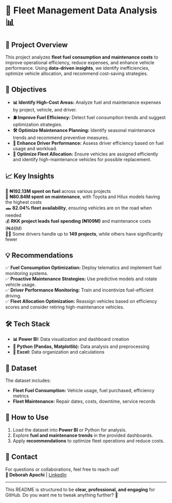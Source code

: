 # 🚛 Fleet Management Data Analysis 📊  

## 📌 Project Overview  
This project analyzes **fleet fuel consumption and maintenance costs** to improve operational efficiency, reduce expenses, and enhance vehicle performance. Using **data-driven insights**, we identify inefficiencies, optimize vehicle allocation, and recommend cost-saving strategies.  

## 🎯 Objectives  
- **📊 Identify High-Cost Areas:** Analyze fuel and maintenance expenses by project, vehicle, and driver.  
- **⛽ Improve Fuel Efficiency:** Detect fuel consumption trends and suggest optimization strategies.  
- **🛠 Optimize Maintenance Planning:** Identify seasonal maintenance trends and recommend preventive measures.  
- **🚗 Enhance Driver Performance:** Assess driver efficiency based on fuel usage and workload.  
- **📌 Optimize Fleet Allocation:** Ensure vehicles are assigned efficiently and identify high-maintenance vehicles for possible replacement.  

## 📈 Key Insights  
🚀 **₦192.13M spent on fuel** across various projects  
🔧 **₦80.84M spent on maintenance**, with Toyota and Hilux models having the highest costs  
🛻 **82.04% fleet availability**, ensuring vehicles are on the road when needed  
💰 **RKK project leads fuel spending (₦109M)** and maintenance costs (₦46M)  
👨‍🔧 Some drivers handle up to **149 projects**, while others have significantly fewer  

## 💡 Recommendations  
✅ **Fuel Consumption Optimization:** Deploy telematics and implement fuel monitoring systems.  
✅ **Proactive Maintenance Strategies:** Use predictive models and rotate vehicle usage.  
✅ **Driver Performance Monitoring:** Train and incentivize fuel-efficient driving.  
✅ **Fleet Allocation Optimization:** Reassign vehicles based on efficiency scores and consider retiring high-maintenance vehicles.  

## 🛠 Tech Stack  
- **📊 Power BI:** Data visualization and dashboard creation  
- **🐍 Python (Pandas, Matplotlib):** Data analysis and preprocessing  
- **📄 Excel:** Data organization and calculations  

## 📁 Dataset  
The dataset includes:  
- **Fleet Fuel Consumption:** Vehicle usage, fuel purchased, efficiency metrics  
- **Fleet Maintenance:** Repair dates, costs, downtime, service records  

## 🚀 How to Use  
1. Load the dataset into **Power BI** or Python for analysis.  
2. Explore **fuel and maintenance trends** in the provided dashboards.  
3. Apply **recommendations** to optimize fleet operations and reduce costs.  

## 📢 Contact  
For questions or collaborations, feel free to reach out!  
**👤 Deborah Apochi** | [LinkedIn](https://www.linkedin.com/in/deborahapochi)  

---

This README is structured to be **clear, professional, and engaging** for GitHub. Do you want me to tweak anything further? 🚀
